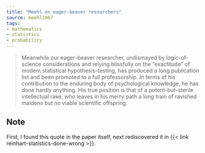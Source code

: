 ```yaml
---
title: "Meehl on eager-beaver researchers"
source: meehl1967
tags:
- mathematics
- statistics
- probability
---
```


> Meanwhile our eager-beaver researcher, undismayed by logic-of-science considerations and relying blissfully
>   on the “exactitude” of modem statistical hypothesis-testing, has produced a long publication list and been promoted
>   to a full professorship.
> In terms of his contribution to the enduring body of psychological knowledge, he has done hardly anything.
> His true position is that of a potent-but-sterile intellectual rake,
>   who leaves in his merry path a long train of ravished maidens but no viable scientific offspring.

## Note

First, I found this quote in the paper itself, next rediscovered it in {{< link reinhart-statistics-done-wrong >}}.